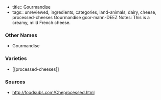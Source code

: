 - title:: Gourmandise
- tags:: unreviewed, ingredients, categories, land-animals, dairy, cheese, processed-cheeses
Gourmandise goor-mahn-DEEZ Notes: This is a creamy, mild French cheese.

### Other Names

* Gourmandise

### Varieties

* [[processed-cheeses]]

### Sources
* http://foodsubs.com/Cheprocessed.html
